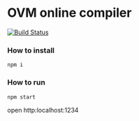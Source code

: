 # OVM online compiler

[![Build Status](https://travis-ci.org/cryptoeconomicslab/chamber-lang.svg?branch=master)](https://travis-ci.org/cryptoeconomicslab/chamber-lang)

### How to install

```
npm i
```

### How to run

```
npm start
```

open http:localhost:1234
